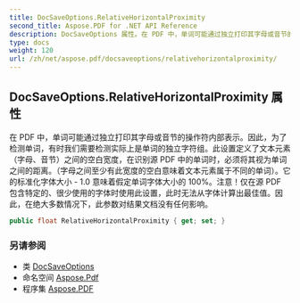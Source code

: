 ```yaml
---
title: DocSaveOptions.RelativeHorizontalProximity
second_title: Aspose.PDF for .NET API Reference
description: DocSaveOptions 属性。在 PDF 中，单词可能通过独立打印其字母或音节的操作符内部表示。因此，为了检测单词，有时我们需要检测实际上是单词的独立字符组。此设置定义了文本元素（字母、音节）之间的空白宽度，在识别源 PDF 中的单词时，必须将其视为单词之间的距离。（字母之间至少有此宽度的空白意味着文本元素属于不同的单词）。它的标准化字体大小 - 1.0 意味着假定单词字体大小的 100%。注意！仅在源 PDF 包含特定的、很少使用的字体时使用此设置，此时无法从字体计算出最佳值。因此，在绝大多数情况下，此参数对结果文档没有任何影响。
type: docs
weight: 120
url: /zh/net/aspose.pdf/docsaveoptions/relativehorizontalproximity/
---
```

## DocSaveOptions.RelativeHorizontalProximity 属性

在 PDF 中，单词可能通过独立打印其字母或音节的操作符内部表示。因此，为了检测单词，有时我们需要检测实际上是单词的独立字符组。此设置定义了文本元素（字母、音节）之间的空白宽度，在识别源 PDF 中的单词时，必须将其视为单词之间的距离。（字母之间至少有此宽度的空白意味着文本元素属于不同的单词）。它的标准化字体大小 - 1.0 意味着假定单词字体大小的 100%。注意！仅在源 PDF 包含特定的、很少使用的字体时使用此设置，此时无法从字体计算出最佳值。因此，在绝大多数情况下，此参数对结果文档没有任何影响。

```csharp
public float RelativeHorizontalProximity { get; set; }
```

### 另请参阅

* 类 [DocSaveOptions](../)
* 命名空间 [Aspose.Pdf](../../../aspose.pdf/)
* 程序集 [Aspose.PDF](../../../)